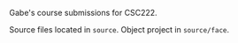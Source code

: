 Gabe's course submissions for CSC222.

Source files located in `source`. Object project in `source/face`.